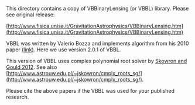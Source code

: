 This directory contains a copy of VBBinaryLensing (or VBBL) library. Please see original release:

[http://www.fisica.unisa.it/GravitationAstrophysics/VBBinaryLensing.htm](http://www.fisica.unisa.it/GravitationAstrophysics/VBBinaryLensing.htm)

VBBL was written by Valerio Bozza and implements algorithm from his 2010 paper 
[(link)](http://adsabs.harvard.edu/abs/2010MNRAS.408.2188B). Here we use version 2.0.1 of VBBL.

This version of VBBL uses complex polynomial root solver by 
[Skowron and Gould 2012](https://arxiv.org/abs/1203.1034). See also 
[http://www.astrouw.edu.pl/~jskowron/cmplx_roots_sg/](http://www.astrouw.edu.pl/~jskowron/cmplx_roots_sg/).

Please cite the above papers if the VBBL was used for your published research.

